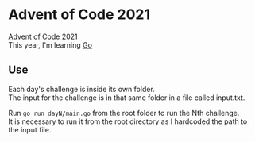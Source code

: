 # Advent of Code 2021

[Advent of Code 2021](https://adventofcode.com/2021)  
This year, I'm learning [Go](https://go.dev)

## Use

Each day's challenge is inside its own folder.  
The input for the challenge is in that same folder in a file called input.txt.

Run `go run dayN/main.go` from the root folder to run the Nth challenge.  
It is necessary to run it from the root directory as I hardcoded the path to the input file.
